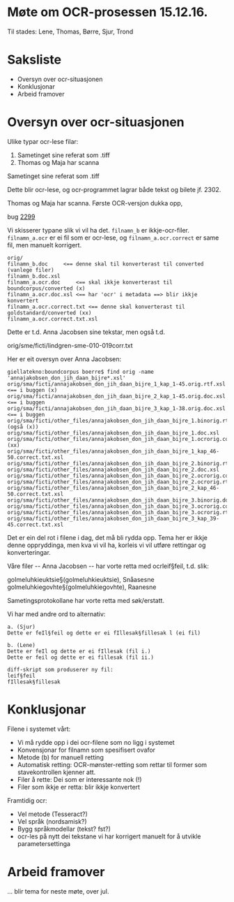 # Møte om OCR-prosessen 15.12.16.

Til stades: Lene, Thomas, Børre, Sjur, Trond

# Saksliste

* Oversyn over ocr-situasjonen
* Konklusjonar
* Arbeid framover

# Oversyn over ocr-situasjonen

Ulike typar ocr-lese filar:

1. Sametinget sine referat som .tiff
1. Thomas og Maja har scanna

Sametinget sine referat som .tiff

Dette blir ocr-lese, og ocr-programmet lagrar både tekst og bilete
jf. 2302.

Thomas og Maja har scanna. Første OCR-versjon dukka opp,

bug [2299](http://giellatekno.uit.no/bugzilla/show_bug.cgi?id=2299)

Vi skisserer typane slik vi vil ha det. `filnamn_b` er ikkje-ocr-filer.
`filnamn_a.ocr` er ei fil som er ocr-lese, og `filnamn_a.ocr.correct`
er same fil, men manuelt korrigert.

```
orig/
filnamn_b.doc     <== denne skal til konverterast til converted (vanlege filer)
filnamn_b.doc.xsl
filnamn_a.ocr.doc     <== skal ikkje konverterast til boundcorpus/converted (x)
filnamn_a.ocr.doc.xsl <== har 'ocr' i metadata ==> blir ikkje konvertert
filnamn_a.ocr.correct.txt <== denne skal konverterast til goldstandard/converted (xx)
filnamn_a.ocr.correct.txt.xsl
```

Dette er t.d. Anna Jacobsen sine tekstar, men også t.d.

orig/sme/ficti/lindgren-sme-010-019corr.txt

Her er eit oversyn over Anna Jacobsen:

```
giellatekno:boundcorpus boerre$ find orig -name 'annajakobsen_don_jih_daan_bijre*.xsl'
orig/sma/ficti/annajakobsen_don_jih_daan_bijre_1_kap_1-45.orig.rtf.xsl <== i buggen (x)
orig/sma/ficti/annajakobsen_don_jih_daan_bijre_2_kap_1-45.orig.doc.xsl <== i buggen
orig/sma/ficti/annajakobsen_don_jih_daan_bijre_3_kap_1-38.orig.doc.xsl <== i buggen
orig/sma/ficti/other_files/annajakobsen_don_jih_daan_bijre_1.binorig.rtf.xsl  (også (x))
orig/sma/ficti/other_files/annajakobsen_don_jih_daan_bijre_1.doc.xsl
orig/sma/ficti/other_files/annajakobsen_don_jih_daan_bijre_1.ocrorig.correct.txt.xsl (xx)
orig/sma/ficti/other_files/annajakobsen_don_jih_daan_bijre_1_kap_46-50.correct.txt.xsl
orig/sma/ficti/other_files/annajakobsen_don_jih_daan_bijre_2.binorig.rtf.xsl
orig/sma/ficti/other_files/annajakobsen_don_jih_daan_bijre_2.doc.xsl
orig/sma/ficti/other_files/annajakobsen_don_jih_daan_bijre_2.ocrorig.correct.txt.xsl
orig/sma/ficti/other_files/annajakobsen_don_jih_daan_bijre_2.ocrorig.rtf.xsl
orig/sma/ficti/other_files/annajakobsen_don_jih_daan_bijre_2_kap_46-50.correct.txt.xsl
orig/sma/ficti/other_files/annajakobsen_don_jih_daan_bijre_3.binorig.doc.xsl
orig/sma/ficti/other_files/annajakobsen_don_jih_daan_bijre_3.ocrorig.correct.txt.xsl
orig/sma/ficti/other_files/annajakobsen_don_jih_daan_bijre_3.ocrorig.rtf.xsl
orig/sma/ficti/other_files/annajakobsen_don_jih_daan_bijre_3_kap_39-45.correct.txt.xsl
```

Det er ein del rot i filene i dag, det må bli rydda opp. Tema her er ikkje
denne oppryddinga, men kva vi vil ha, korleis vi vil utføre rettingar og
konverteringar.

Våre filer -- Anna Jacobsen -- har vorte retta med ocrleif§feil, t.d. slik:

goImeIuhkieuktsie§(golmeluhkieuktsie), Snåasesne golmeIuhkiegovhte§(golmeluhkiegovhte), Raanesne

Sametingsprotokollane har vorte retta med søk/erstatt.

Vi har med andre ord to alternativ:

```
a. (Sjur)
Dette er feIl§feil og dette er ei fIllesak§fillesak l (ei fil)

b. (Lene)
Dette er feIl og dette er ei fIllesak (fil i.)
Dette er feil og dette er ei fillesak (fil ii.)

diff-skript som produserer ny fil:
leif§feil
fIllesak§fillesak
```

# Konklusjonar

Filene i systemet vårt:

* Vi må rydde opp i dei ocr-filene som no ligg i systemet
* Konvensjonar for filnamn som spesifisert ovafor
* Metode (b) for manuell retting
* Automatisk retting: OCR-mønster-retting som rettar til former som stavekontrollen kjenner att.
* Filer å rette: Dei som er interessante nok (!)
* Filer som ikkje er retta: blir ikkje konvertert

Framtidig ocr:

* Vel metode (Tesseract?)
* Vel språk (nordsamisk?)
* Bygg språkmodellar (tekst? fst?)
* ocr-les på nytt dei tekstane vi har korrigert manuelt for å utvikle parametersettinga

# Arbeid framover

... blir tema for neste møte, over jul.

